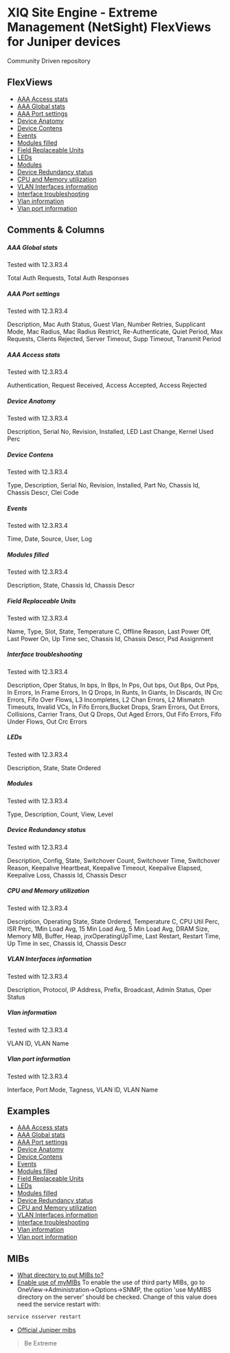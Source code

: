 # XIQ Site Engine - Extreme Management (NetSight) FlexViews for Juniper devices

Community Driven repository


## FlexViews
* [AAA Access stats](tpl/Juniper_AAA_Access.tpl)
* [AAA Global stats](tpl/Juniper_AAA_Global.tpl)
* [AAA Port settings](tpl/Juniper_AAA_Port.tpl)
* [Device Anatomy](tpl/Juniper_Anatomy.tpl)
* [Device Contens](tpl/Juniper_Contens.tpl)
* [Events](tpl/Juniper_Events.tpl)
* [Modules filled](tpl/Juniper_Filled.tpl)
* [Field Replaceable Units](tpl/Juniper_FRU.tpl)
* [LEDs](tpl/Juniper_LEDs.tpl)
* [Modules](tpl/Juniper_Modules.tpl)
* [Device Redundancy status](tpl/Juniper_Redundancy.tpl)
* [CPU and Memory utilization](tpl/Junper_CPU_Memory.tpl)
* [VLAN Interfaces information](tpl/Juniper_VLAN_Interfaces.tpl)
* [Interface troubleshooting](tpl/Juniper_Interface_Troubleshooting.tpl)
* [Vlan information](tpl/Juniper_VLAN_database.tpl)
* [Vlan port information](tpl/Juniper_VLAN_port.tpl)

## Comments & Columns

##### AAA Global stats
Tested with 12.3.R3.4

Total Auth Requests, Total Auth Responses

##### AAA Port settings
Tested with 12.3.R3.4

Description, Mac Auth Status, Guest Vlan, Number Retries, Supplicant Mode, Mac Radius, Mac Radius Restrict, Re-Authenticate, Quiet Period, Max Requests, Clients Rejected, Server Timeout, Supp Timeout, Transmit Period

##### AAA Access stats
Tested with 12.3.R3.4

Authentication, Request Received, Access Accepted, Access Rejected

##### Device Anatomy
Tested with 12.3.R3.4

Description, Serial No, Revision, Installed, LED Last Change, Kernel Used Perc

##### Device Contens
Tested with 12.3.R3.4

Type, Description, Serial No, Revision, Installed, Part No, Chassis Id, Chassis Descr, Clei Code

##### Events
Tested with 12.3.R3.4

Time, Date, Source, User, Log

##### Modules filled
Tested with 12.3.R3.4

Description, State, Chassis Id, Chassis Descr

##### Field Replaceable Units
Tested with 12.3.R3.4

Name, Type, Slot, State, Temperature C, Offline Reason, Last Power Off, Last Power On, Up Time sec, Chassis Id, Chassis Descr, Psd Assignment

##### Interface troubleshooting
Tested with 12.3.R3.4

Description, Oper Status, In bps, In Bps, In Pps, Out bps, Out Bps, Out Pps, In Errors, In Frame Errors, In Q Drops, In Runts, In Giants, In Discards, IN Crc Errors, Fifo Over Flows, L3 Incompletes, L2 Chan Errors, L2 Mismatch Timeouts, Invalid VCs, In Fifo Errors,Bucket Drops, Sram Errors, Out Errors, Collisions, Carrier Trans, Out Q Drops, Out Aged Errors, Out Fifo Errors, Fifo Under Flows, Out Crc Errors

##### LEDs
Tested with 12.3.R3.4

Description, State, State Ordered

##### Modules
Tested with 12.3.R3.4

Type, Description, Count, View, Level

##### Device Redundancy status
Tested with 12.3.R3.4

Description, Config, State, Switchover Count, Switchover Time, Switchover Reason, Keepalive Heartbeat, Keepalive Timeout, Keepalive Elapsed, Keepalive Loss, Chassis Id, Chassis Descr

##### CPU and Memory utilization
Tested with 12.3.R3.4

Description, Operating State, State Ordered, Temperature C, CPU Util Perc, ISR Perc, 1Min Load Avg, 15 Min Load Avg, 5 Min Load Avg, DRAM Size, Memory MB, Buffer, Heap, jnxOperatingUpTime, Last Restart, Restart Time, Up Time in sec, Chassis Id, Chassis Descr

##### VLAN Interfaces information
Tested with 12.3.R3.4

Description, Protocol, IP Address, Prefix, Broadcast, Admin Status, Oper Status

##### Vlan information
Tested with 12.3.R3.4

VLAN ID, VLAN Name

##### Vlan port information
Tested with 12.3.R3.4

Interface, Port Mode, Tagness, VLAN ID, VLAN Name

## Examples
* [AAA Access stats](sample/Juniper_AAA_Access.PNG)
* [AAA Global stats](sample/Juniper_AAA_Global.PNG)
* [AAA Port settings](sample/Juniper_AAA_Port.PNG)
* [Device Anatomy](sample/Juniper_Anatomy.PNG)
* [Device Contens](sample/Juniper_Contens.PNG)
* [Events](sample/Juniper_Events.PNG)
* [Modules filled](sample/Juniper_Filled.PNG)
* [Field Replaceable Units](sample/Juniper_FRU.PNG)
* [LEDs](sample/Juniper_LEDs.PNG)
* [Modules filled](sample/Juniper_Modules.PNG)
* [Device Redundancy status](sample/Juniper_Redundancy.PNG)
* [CPU and Memory utilization](sample/Junper_CPU_Memory.PNG)
* [VLAN Interfaces information](sample/Juniper_Vlan_Interfaces.PNG)
* [Interface troubleshooting](sample/Juniper_Interface_Troubleshooting.PNG)
* [Vlan information](sample/Juniper_VLAN_database.PNG)
* [Vlan port information](sample/Juniper_VLAN_port.PNG)

## MIBs
* [What directory to put MIBs to?](https://extremeportal.force.com/ExtrArticleDetail?an=000080448)
* [Enable use of myMIBs](https://emc.extremenetworks.com/content/oneview/docs/admin/options/docs/ov_admin_options_snmp.html)
To enable the use of third party MIBs, go to OneView->Administration->Options->SNMP, the option 'use MyMIBS directory on the server' should be checked. Change of this value does need the service restart with:
```bash
service nsserver restart
```
* [Official Juniper mibs](https://www.juniper.net/documentation/en_US/release-independent/junos/mibs/mibs.html)

>Be Extreme
